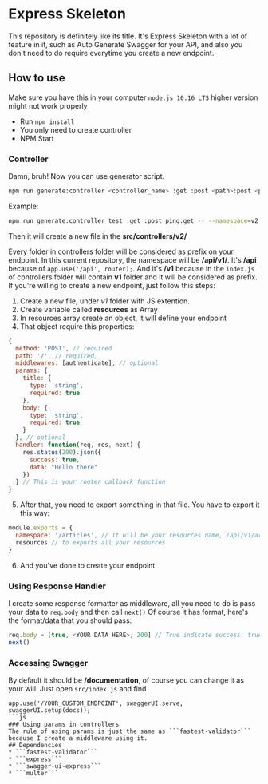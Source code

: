 # Express Skeleton
This repository is definitely like its title. It's Express Skeleton with a lot of feature in it, such as Auto Generate Swagger for your API, and also you don't need to do require everytime you create a new endpoint.
## How to use
Make sure you have this in your computer ```node.js 10.16 LTS``` higher version might not work properly
* Run ```npm install```
* You only need to create controller
* NPM Start
### Controller
Damn, bruh!
Now you can use generator script.
```bash
npm run generate:controller <controller_name> :get :post <path>:post <path>:get --namespace=<namespace>
```
Example:
```bash
npm run generate:controller test :get :post ping:get -- --namespace=v2
```
Then it will create a new file in the **src/controllers/v2/**


Every folder in controllers folder will be considered as prefix on your endpoint. In this current repository, the namespace will be **/api/v1/**. It's **/api** because of ```app.use('/api', router);```. And it's **/v1** because in the ```index.js``` of controllers folder will contain **v1** folder and it will be considered as prefix.
If you're willing to create a new endpoint, just follow this steps:
1. Create a new file, under *v1* folder with JS extention.
2. Create variable called **resources** as Array
3. In resources array create an object, it will define your endpoint
4. That object require this properties: 
```js
{
  method: 'POST', // required
  path: '/', // required,
  middlewares: [authenticate], // optional
  params: {
    title: {
      type: 'string',
      required: true
    },
    body: {
      type: 'string',
      required: true
    }
  }, // optional
  handler: function(req, res, next) {
    res.status(200).json({
      success: true,
      data: "Hello there"
    })
  } // This is your router callback function
}
```
5. After that, you need to export something in that file. You have to export it this way:
```js
module.exports = {
  namespace: '/articles', // It will be your resources name, /api/v1/article
  resources // to exports all your resources
}
```
6. And you've done to create your endpoint
### Using Response Handler
I create some response formatter as middleware, all you need to do is pass your data to ```req.body``` and then call ```next()```
Of course it has format, here's the format/data that you should pass:
```js
req.body = [true, <YOUR DATA HERE>, 200] // True indicate success: true, and false indicate success: false and it will create errors key
next()
```
### Accessing Swagger
By default it should be **/documentation**, of course you can change it as your will. Just open ```src/index.js``` and find
```
app.use('/YOUR_CUSTOM_ENDPOINT', swaggerUI.serve, swaggerUI.setup(docs));
```js
### Using params in controllers
The rule of using params is just the same as ```fastest-validator``` because I create a middleware using it.
## Dependencies
* ```fastest-validator```
* ```express```
* ```swagger-ui-express```
* ```multer```
